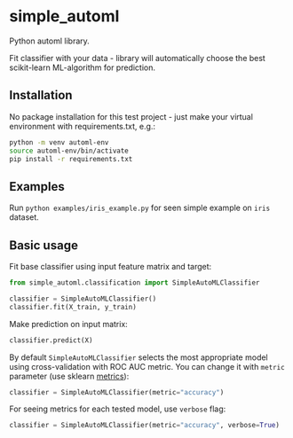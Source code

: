 # simple_automl

Python automl library.

Fit classifier with your data - library will automatically choose the best scikit-learn ML-algorithm for prediction.


## Installation

No package installation for this test project - just make your virtual environment with requirements.txt, e.g.:

```bash
python -m venv automl-env
source automl-env/bin/activate
pip install -r requirements.txt
```

## Examples

Run `python examples/iris_example.py` for seen simple example on `iris` dataset.


## Basic usage

Fit base classifier using input feature matrix and target:

```python
from simple_automl.classification import SimpleAutoMLClassifier

classifier = SimpleAutoMLClassifier()
classifier.fit(X_train, y_train)
```

Make prediction on input matrix:

```python
classifier.predict(X)
```

By default `SimpleAutoMLClassifier` selects the most appropriate model using cross-validation with ROC AUC metric. You can change it with `metric` parameter (use sklearn [metrics](https://scikit-learn.org/stable/modules/model_evaluation.html#common-cases-predefined-values)):

```python
classifier = SimpleAutoMLClassifier(metric="accuracy")
```

For seeing metrics for each tested model, use `verbose` flag:

```python
classifier = SimpleAutoMLClassifier(metric="accuracy", verbose=True)
```
